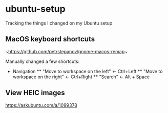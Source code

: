 # ubuntu-setup
Tracking the things I changed on my Ubuntu setup

## MacOS keyboard shortcuts
~https://github.com/petrstepanov/gnome-macos-remap~

Manually changed a few shortcuts:
* Navigation
** "Move to workspace on the left" <- Ctrl+Left
** "Move to workspace on the right" <- Ctrl+Right
** "Search" <- Alt + Space

## View HEIC images
https://askubuntu.com/a/1099378

